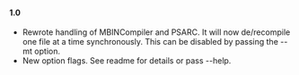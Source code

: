 #### 1.0

  * Rewrote handling of MBINCompiler and PSARC. It will now de/recompile one file at a time synchronously. This can be disabled by passing the --mt option.
  * New option flags. See readme for details or pass --help.
